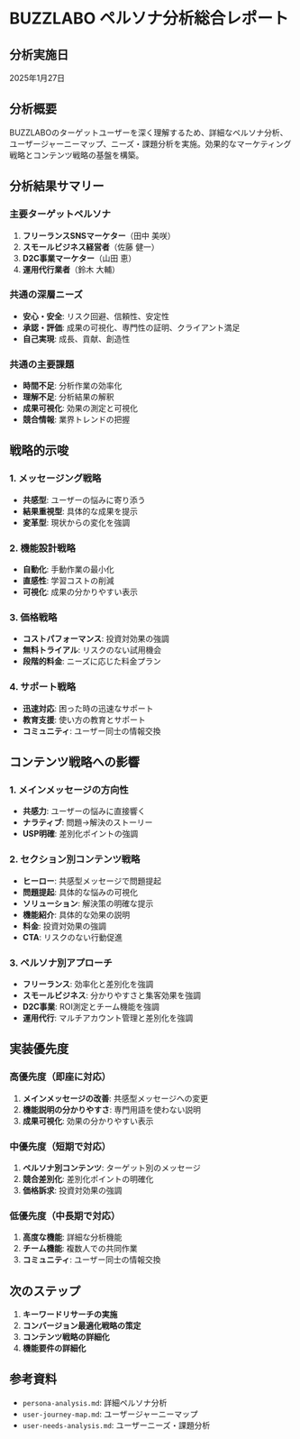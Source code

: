 # BUZZLABO ペルソナ分析総合レポート

## 分析実施日
2025年1月27日

## 分析概要
BUZZLABOのターゲットユーザーを深く理解するため、詳細なペルソナ分析、ユーザージャーニーマップ、ニーズ・課題分析を実施。効果的なマーケティング戦略とコンテンツ戦略の基盤を構築。

## 分析結果サマリー

### 主要ターゲットペルソナ
1. **フリーランスSNSマーケター**（田中 美咲）
2. **スモールビジネス経営者**（佐藤 健一）
3. **D2C事業マーケター**（山田 恵）
4. **運用代行業者**（鈴木 大輔）

### 共通の深層ニーズ
- **安心・安全**: リスク回避、信頼性、安定性
- **承認・評価**: 成果の可視化、専門性の証明、クライアント満足
- **自己実現**: 成長、貢献、創造性

### 共通の主要課題
- **時間不足**: 分析作業の効率化
- **理解不足**: 分析結果の解釈
- **成果可視化**: 効果の測定と可視化
- **競合情報**: 業界トレンドの把握

## 戦略的示唆

### 1. メッセージング戦略
- **共感型**: ユーザーの悩みに寄り添う
- **結果重視型**: 具体的な成果を提示
- **変革型**: 現状からの変化を強調

### 2. 機能設計戦略
- **自動化**: 手動作業の最小化
- **直感性**: 学習コストの削減
- **可視化**: 成果の分かりやすい表示

### 3. 価格戦略
- **コストパフォーマンス**: 投資対効果の強調
- **無料トライアル**: リスクのない試用機会
- **段階的料金**: ニーズに応じた料金プラン

### 4. サポート戦略
- **迅速対応**: 困った時の迅速なサポート
- **教育支援**: 使い方の教育とサポート
- **コミュニティ**: ユーザー同士の情報交換

## コンテンツ戦略への影響

### 1. メインメッセージの方向性
- **共感力**: ユーザーの悩みに直接響く
- **ナラティブ**: 問題→解決のストーリー
- **USP明確**: 差別化ポイントの強調

### 2. セクション別コンテンツ戦略
- **ヒーロー**: 共感型メッセージで問題提起
- **問題提起**: 具体的な悩みの可視化
- **ソリューション**: 解決策の明確な提示
- **機能紹介**: 具体的な効果の説明
- **料金**: 投資対効果の強調
- **CTA**: リスクのない行動促進

### 3. ペルソナ別アプローチ
- **フリーランス**: 効率化と差別化を強調
- **スモールビジネス**: 分かりやすさと集客効果を強調
- **D2C事業**: ROI測定とチーム機能を強調
- **運用代行**: マルチアカウント管理と差別化を強調

## 実装優先度

### 高優先度（即座に対応）
1. **メインメッセージの改善**: 共感型メッセージへの変更
2. **機能説明の分かりやすさ**: 専門用語を使わない説明
3. **成果可視化**: 効果の分かりやすい表示

### 中優先度（短期で対応）
1. **ペルソナ別コンテンツ**: ターゲット別のメッセージ
2. **競合差別化**: 差別化ポイントの明確化
3. **価格訴求**: 投資対効果の強調

### 低優先度（中長期で対応）
1. **高度な機能**: 詳細な分析機能
2. **チーム機能**: 複数人での共同作業
3. **コミュニティ**: ユーザー同士の情報交換

## 次のステップ

1. **キーワードリサーチの実施**
2. **コンバージョン最適化戦略の策定**
3. **コンテンツ戦略の詳細化**
4. **機能要件の詳細化**

## 参考資料
- `persona-analysis.md`: 詳細ペルソナ分析
- `user-journey-map.md`: ユーザージャーニーマップ
- `user-needs-analysis.md`: ユーザーニーズ・課題分析
